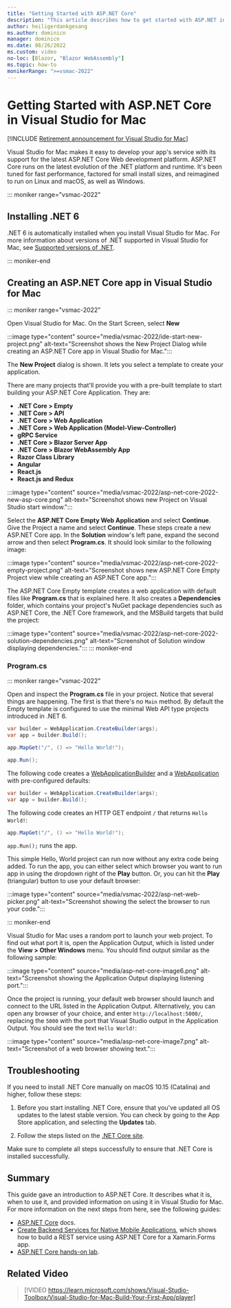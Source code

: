 ```yaml
---
title: "Getting Started with ASP.NET Core"
description: "This article describes how to get started with ASP.NET in Visual Studio for Mac, including installation and creating a new project."
author: heiligerdankgesang 
ms.author: dominicn
manager: dominicn
ms.date: 08/26/2022
ms.custom: video
no-loc: [Blazor, "Blazor WebAssembly"]
ms.topic: how-to
monikerRange: ">=vsmac-2022"
---
```

# Getting Started with ASP.NET Core in Visual Studio for Mac

 [!INCLUDE [Retirement announcement for Visual Studio for Mac](includes/vsmac-retirement.md)]

Visual Studio for Mac makes it easy to develop your app's service with its support for the latest ASP.NET Core Web development platform. ASP.NET Core runs on the latest evolution of the .NET platform and runtime. It's been tuned for fast performance, factored for small install sizes, and reimagined to run on Linux and macOS, as well as Windows.

::: moniker range="vsmac-2022"

## Installing .NET 6

.NET 6 is automatically installed when you install Visual Studio for Mac. For more information about versions of .NET supported in Visual Studio for Mac, see [Supported versions of .NET](./supported-versions-net.md).

::: moniker-end

## Creating an ASP.NET Core app in Visual Studio for Mac

::: moniker range="vsmac-2022"

Open Visual Studio for Mac. On the Start Screen, select **New**

:::image type="content" source="media/vsmac-2022/ide-start-new-project.png" alt-text="Screenshot shows the New Project Dialog while creating an ASP.NET Core app in Visual Studio for Mac.":::

The **New Project** dialog is shown. It lets you select a template to create your application.

There are many projects that'll provide you with a pre-built template to start building your ASP.NET Core Application. They are:

- **.NET Core > Empty**
- **.NET Core > API**
- **.NET Core > Web Application**
- **.NET Core > Web Application (Model-View-Controller)**
- **gRPC Service**
- **.NET Core > Blazor Server App**
- **.NET Core > Blazor WebAssembly App**
- **Razor Class Library**
- **Angular**
- **React.js**
- **React.js and Redux**

:::image type="content" source="media/vsmac-2022/asp-net-core-2022-new-asp-core.png" alt-text="Screenshot shows new Project on Visual Studio start window.":::

Select the **ASP.NET Core Empty Web Application** and select **Continue**. Give the Project a name and select **Continue**. These steps create a new ASP.NET Core app. In the **Solution** window's left pane, expand the second arrow and then select **Program.cs**. It should look similar to the following image:

:::image type="content" source="media/vsmac-2022/asp-net-core-2022-empty-project.png" alt-text="Screenshot shows new ASP.NET Core Empty Project view while creating an ASP.NET Core app.":::

The ASP.NET Core Empty template creates a web application with default files like **Program.cs** that is explained here.  It also creates a **Dependencies** folder, which contains your project's NuGet package dependencies such as ASP.NET Core, the .NET Core framework, and the MSBuild targets that build the project:

:::image type="content" source="media/vsmac-2022/asp-net-core-2022-solution-dependencies.png" alt-text="Screenshot of Solution window displaying dependencies.":::
::: moniker-end

### Program.cs

::: moniker range="vsmac-2022"

Open and inspect the **Program.cs** file in your project. Notice that several things are happening. The first is that there's no `Main` method. By default the Empty template is configured to use the minimal Web API type projects introduced in .NET 6.

```csharp
var builder = WebApplication.CreateBuilder(args);
var app = builder.Build();

app.MapGet("/", () => "Hello World!");

app.Run();
```

The following code creates a [WebApplicationBuilder](/dotnet/api/microsoft.aspnetcore.builder.webapplicationbuilder) and a [WebApplication](/dotnet/api/microsoft.aspnetcore.builder.webapplication) with pre-configured defaults:

```csharp
var builder = WebApplication.CreateBuilder(args);
var app = builder.Build();
```

The following code creates an HTTP GET endpoint `/` that returns `Hello World!`:

```csharp
app.MapGet("/", () => "Hello World!");
```

`app.Run();` runs the app.

This simple Hello, World project can run now without any extra code being added. To run the app, you can either select which browser you want to run app in using the dropdown right of the **Play** button. Or, you can hit the **Play** (triangular) button to use your default browser:

:::image type="content" source="media/vsmac-2022/asp-net-web-picker.png" alt-text="Screenshot showing the select the browser to run your code.":::

::: moniker-end

Visual Studio for Mac uses a random port to launch your web project. To find out what port it is, open the Application Output, which is listed under the **View > Other Windows** menu. You should find output similar as the following sample:

:::image type="content" source="media/asp-net-core-image6.png" alt-text="Screenshot showing the Application Output displaying listening port.":::

Once the project is running, your default web browser should launch and connect to the URL listed in the Application Output. Alternatively, you can open any browser of your choice, and enter `http://localhost:5000/`, replacing the `5000` with the port that Visual Studio output in the Application Output. You should see the text `Hello World!`:

:::image type="content" source="media/asp-net-core-image7.png" alt-text="Screenshot of a web browser showing text.":::

## Troubleshooting

If you need to install .NET Core manually on macOS 10.15 (Catalina) and higher, follow these steps:

1. Before you start installing .NET Core, ensure that you've updated all OS updates to the latest stable version. You can check by going to the App Store application, and selecting the **Updates** tab.

1. Follow the steps listed on the [.NET Core site](https://www.microsoft.com/net/core#macos).

Make sure to complete all steps successfully to ensure that .NET Core is installed successfully.

## Summary

This guide gave an introduction to ASP.NET Core. It describes what it is, when to use it, and provided information on using it in Visual Studio for Mac.
For more information on the next steps from here, see the following guides:

- [ASP.NET Core](/aspnet/core/) docs.
- [Create Backend Services for Native Mobile Applications](/aspnet/core/mobile/native-mobile-backend), which shows how to build a REST service using ASP.NET Core for a Xamarin.Forms app.
- [ASP.NET Core hands-on lab](https://github.com/Microsoft/vs4mac-labs/tree/master/Web/Getting-Started).

## Related Video

> [!VIDEO https://learn.microsoft.com/shows/Visual-Studio-Toolbox/Visual-Studio-for-Mac-Build-Your-First-App/player]
